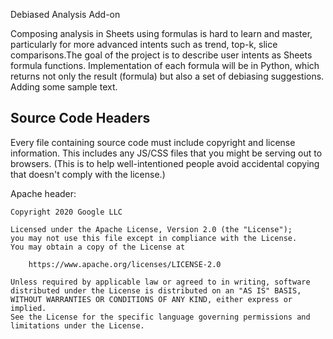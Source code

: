 Debiased Analysis Add-on

Composing analysis in Sheets using formulas is hard to learn and master, particularly for more advanced intents such as trend, top-k, slice comparisons.The goal of the project is to describe user intents as Sheets formula functions. Implementation of each formula will be in Python, which returns not only the result (formula) but also a set of debiasing suggestions.
Adding some sample text.

## Source Code Headers

Every file containing source code must include copyright and license
information. This includes any JS/CSS files that you might be serving out to
browsers. (This is to help well-intentioned people avoid accidental copying that
doesn't comply with the license.)

Apache header:

    Copyright 2020 Google LLC

    Licensed under the Apache License, Version 2.0 (the "License");
    you may not use this file except in compliance with the License.
    You may obtain a copy of the License at

        https://www.apache.org/licenses/LICENSE-2.0

    Unless required by applicable law or agreed to in writing, software
    distributed under the License is distributed on an "AS IS" BASIS,
    WITHOUT WARRANTIES OR CONDITIONS OF ANY KIND, either express or implied.
    See the License for the specific language governing permissions and
    limitations under the License.
